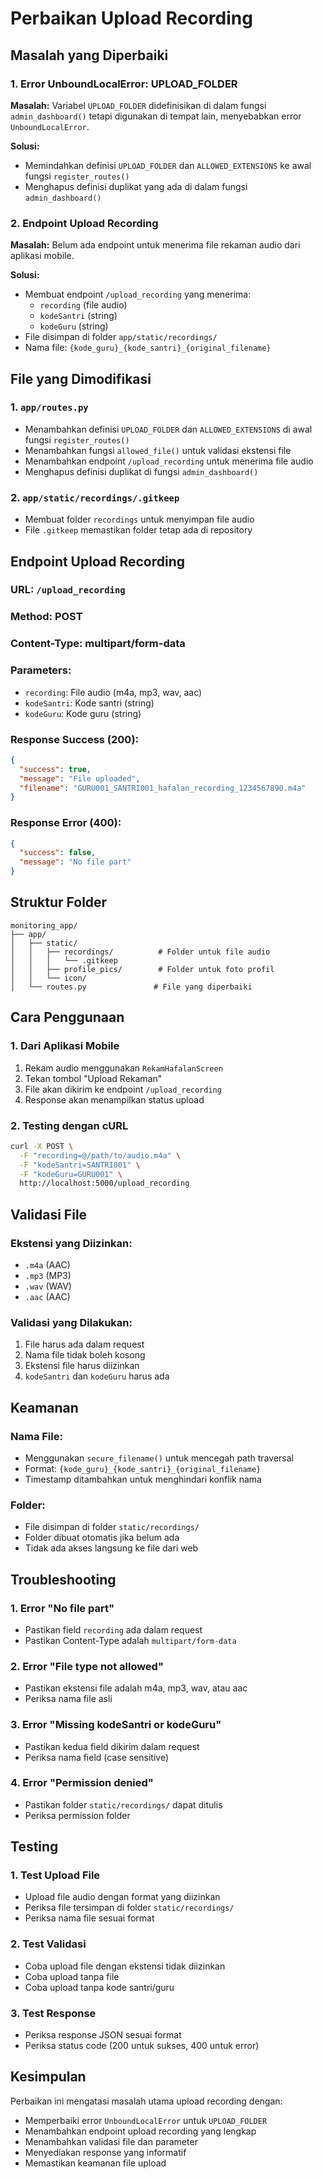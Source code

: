 # Perbaikan Upload Recording

## Masalah yang Diperbaiki

### 1. Error UnboundLocalError: UPLOAD_FOLDER
**Masalah:** Variabel `UPLOAD_FOLDER` didefinisikan di dalam fungsi `admin_dashboard()` tetapi digunakan di tempat lain, menyebabkan error `UnboundLocalError`.

**Solusi:** 
- Memindahkan definisi `UPLOAD_FOLDER` dan `ALLOWED_EXTENSIONS` ke awal fungsi `register_routes()`
- Menghapus definisi duplikat yang ada di dalam fungsi `admin_dashboard()`

### 2. Endpoint Upload Recording
**Masalah:** Belum ada endpoint untuk menerima file rekaman audio dari aplikasi mobile.

**Solusi:**
- Membuat endpoint `/upload_recording` yang menerima:
  - `recording` (file audio)
  - `kodeSantri` (string)
  - `kodeGuru` (string)
- File disimpan di folder `app/static/recordings/`
- Nama file: `{kode_guru}_{kode_santri}_{original_filename}`

## File yang Dimodifikasi

### 1. `app/routes.py`
- Menambahkan definisi `UPLOAD_FOLDER` dan `ALLOWED_EXTENSIONS` di awal fungsi `register_routes()`
- Menambahkan fungsi `allowed_file()` untuk validasi ekstensi file
- Menambahkan endpoint `/upload_recording` untuk menerima file audio
- Menghapus definisi duplikat di fungsi `admin_dashboard()`

### 2. `app/static/recordings/.gitkeep`
- Membuat folder `recordings` untuk menyimpan file audio
- File `.gitkeep` memastikan folder tetap ada di repository

## Endpoint Upload Recording

### URL: `/upload_recording`
### Method: POST
### Content-Type: multipart/form-data

### Parameters:
- `recording`: File audio (m4a, mp3, wav, aac)
- `kodeSantri`: Kode santri (string)
- `kodeGuru`: Kode guru (string)

### Response Success (200):
```json
{
  "success": true,
  "message": "File uploaded",
  "filename": "GURU001_SANTRI001_hafalan_recording_1234567890.m4a"
}
```

### Response Error (400):
```json
{
  "success": false,
  "message": "No file part"
}
```

## Struktur Folder

```
monitoring_app/
├── app/
│   ├── static/
│   │   ├── recordings/          # Folder untuk file audio
│   │   │   └── .gitkeep
│   │   ├── profile_pics/        # Folder untuk foto profil
│   │   └── icon/
│   └── routes.py               # File yang diperbaiki
```

## Cara Penggunaan

### 1. Dari Aplikasi Mobile
1. Rekam audio menggunakan `RekamHafalanScreen`
2. Tekan tombol "Upload Rekaman"
3. File akan dikirim ke endpoint `/upload_recording`
4. Response akan menampilkan status upload

### 2. Testing dengan cURL
```bash
curl -X POST \
  -F "recording=@/path/to/audio.m4a" \
  -F "kodeSantri=SANTRI001" \
  -F "kodeGuru=GURU001" \
  http://localhost:5000/upload_recording
```

## Validasi File

### Ekstensi yang Diizinkan:
- `.m4a` (AAC)
- `.mp3` (MP3)
- `.wav` (WAV)
- `.aac` (AAC)

### Validasi yang Dilakukan:
1. File harus ada dalam request
2. Nama file tidak boleh kosong
3. Ekstensi file harus diizinkan
4. `kodeSantri` dan `kodeGuru` harus ada

## Keamanan

### Nama File:
- Menggunakan `secure_filename()` untuk mencegah path traversal
- Format: `{kode_guru}_{kode_santri}_{original_filename}`
- Timestamp ditambahkan untuk menghindari konflik nama

### Folder:
- File disimpan di folder `static/recordings/`
- Folder dibuat otomatis jika belum ada
- Tidak ada akses langsung ke file dari web

## Troubleshooting

### 1. Error "No file part"
- Pastikan field `recording` ada dalam request
- Pastikan Content-Type adalah `multipart/form-data`

### 2. Error "File type not allowed"
- Pastikan ekstensi file adalah m4a, mp3, wav, atau aac
- Periksa nama file asli

### 3. Error "Missing kodeSantri or kodeGuru"
- Pastikan kedua field dikirim dalam request
- Periksa nama field (case sensitive)

### 4. Error "Permission denied"
- Pastikan folder `static/recordings/` dapat ditulis
- Periksa permission folder

## Testing

### 1. Test Upload File
- Upload file audio dengan format yang diizinkan
- Periksa file tersimpan di folder `static/recordings/`
- Periksa nama file sesuai format

### 2. Test Validasi
- Coba upload file dengan ekstensi tidak diizinkan
- Coba upload tanpa file
- Coba upload tanpa kode santri/guru

### 3. Test Response
- Periksa response JSON sesuai format
- Periksa status code (200 untuk sukses, 400 untuk error)

## Kesimpulan

Perbaikan ini mengatasi masalah utama upload recording dengan:
- Memperbaiki error `UnboundLocalError` untuk `UPLOAD_FOLDER`
- Menambahkan endpoint upload recording yang lengkap
- Menambahkan validasi file dan parameter
- Menyediakan response yang informatif
- Memastikan keamanan file upload 